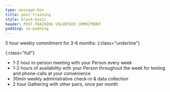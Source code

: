 ```yaml
---
type: message-box
title: post-training
style: black-basic
header: POST-TRAINING VOLUNTEER COMMITMENT
padding: no-padding
---
```


5 hour weekly commitment for 3-6 months:
{:class="underline"}

{:class="full"}
- 1-2 hour in-person meeting with your Person every week
- 1-2 hours of availability with your Person throughout the week for texting and phone-calls at your convenience
- 30min weekly administrative check-in & data collection
- 2 hour Gathering with other pairs, once per month